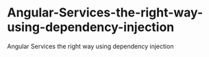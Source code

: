 # Angular-Services-the-right-way-using-dependency-injection
Angular Services the right way using dependency injection
